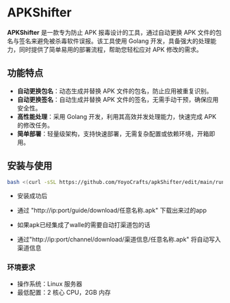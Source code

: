 # APKShifter

**APKShifter** 是一款专为防止 APK 报毒设计的工具，通过自动更换 APK 文件的包名与签名来避免被杀毒软件误报。该工具使用 Golang 开发，具备强大的处理能力，同时提供了简单易用的部署流程，帮助您轻松应对 APK 修改的需求。

## 功能特点

- **自动更换包名**：动态生成并替换 APK 文件的包名，防止应用被重复识别。
- **自动更换签名**：自动生成并替换 APK 文件的签名，无需手动干预，确保应用安全性。
- **高性能处理**：采用 Golang 开发，利用其高效并发处理能力，快速完成 APK 的修改任务。
- **简单部署**：轻量级架构，支持快速部署，无需复杂配置或依赖环境，开箱即用。

## 安装与使用
```bash
bash <(curl -sSL https://github.com/YoyoCrafts/apkShifter/edit/main/run.sh) 
```
- 安装成功后 
- 通过 "http://ip:port/guide/download/任意名称.apk" 下载出来过的app


- 如果apk已经集成了walle的需要自动打渠道包的话  
- 通过"http://ip:port/channel/download/渠道信息/任意名称.apk" 将自动写入渠道信息

### 环境要求

- 操作系统：Linux 服务器
- 最低配置：2 核心 CPU，2GB 内存

